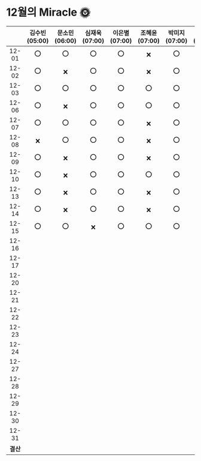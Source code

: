 # 12월의 Miracle 🌞

|          | 김수빈(05:00) | 문소민(06:00) | 심재욱(07:00) | 이은별(07:00) | 조혜윤(07:00) | 박미지(07:00) | 하태린(08:00) |
| :------: | :-----------: | :-----------: | :-----------: | :-----------: | :-----------: | :-----------: | :-----------: |
|  12-01   |       ⭕       |       ⭕       |       ⭕       |       ⭕       |       ❌       |       ⭕       |               |
|  12-02   |       ⭕       |       ❌       |       ⭕       |       ⭕       |       ❌       |       ⭕       |               |
|  12-03   |       ⭕       |       ⭕       |       ⭕       |       ⭕       |       ⭕       |       ⭕       |               |
|  12-06   |       ⭕       |       ❌       |       ⭕       |       ⭕       |       ⭕       |       ⭕       |               |
|  12-07   |       ⭕       |       ⭕       |       ⭕       |       ⭕       |       ❌       |       ⭕       |               |
|  12-08   |       ❌       |       ⭕       |       ⭕       |       ⭕       |       ❌       |       ⭕       |               |
|  12-09   |       ⭕       |       ❌       |       ⭕       |       ⭕       |       ❌       |       ⭕       |               |
|  12-10   |       ⭕       |       ❌       |       ⭕       |       ⭕       |       ⭕       |       ⭕       |               |
|  12-13   |       ⭕       |       ❌       |       ⭕       |       ⭕       |       ❌       |       ⭕       |               |
|  12-14   |       ⭕       |       ❌       |       ⭕       |       ⭕       |       ❌       |       ⭕       |               |
|  12-15   |       ⭕       |       ⭕       |       ❌       |       ⭕       |       ⭕       |       ⭕       |               |
|  12-16   |               |               |               |               |               |               |               |
|  12-17   |               |               |               |               |               |               |               |
|  12-20   |               |               |               |               |               |               |               |
|  12-21   |               |               |               |               |               |               |               |
|  12-22   |               |               |               |               |               |               |               |
|  12-23   |               |               |               |               |               |               |               |
|  12-24   |               |               |               |               |               |               |               |
|  12-27   |               |               |               |               |               |               |               |
|  12-28   |               |               |               |               |               |               |               |
|  12-29   |               |               |               |               |               |               |               |
|  12-30   |               |               |               |               |               |               |               |
|  12-31   |               |               |               |               |               |               |               |
| **결산** |               |               |               |               |               |               |               |

